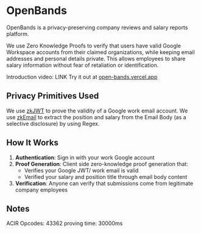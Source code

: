 # OpenBands

OpenBands is a privacy-preserving company reviews and salary reports platform.

We use Zero Knowledge Proofs to verify that users have valid Google Workspace accounts from their claimed organizations, while keeping email addresses and personal details private. This allows employees to share salary information without fear of retaliation or identification.

Introduction video: LINK
Try it out at [open-bands.vercel.app](https://open-bands.vercel.app)

## Privacy Primitives Used

We use [zkJWT](https://github.com/zkemail/noir-jwt) to prove the validity of a Google work email account.
We use [zkEmail](https://github.com/zkemail/zkemail.nr) to extract the position and salary from the Email Body (as a selective disclosure) by using Regex.

## How It Works

1. **Authentication**: Sign in with your work Google account
2. **Proof Generation**: Client side zero-knowledge proof generation that:
   - Verifies your Google JWT/ work email is valid
   - Verified your salary and position title through email body content
4. **Verification**: Anyone can verify that submissions come from legitimate company employees

## Notes

ACIR Opcodes: 43362
proving time: 30000ms


